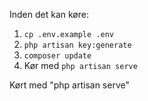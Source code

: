 Inden det kan køre:

1. `cp .env.example .env`
2. `php artisan key:generate`
3. `composer update`
4. Kør med `php artisan serve`

Kørt med "php artisan serve"
